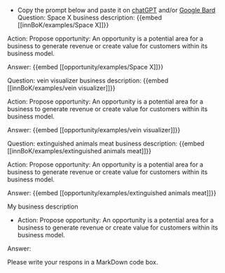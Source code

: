 - Copy the prompt below and paste it on [chatGPT](https://chat.openai.com) and/or [Google Bard](https://bard.google.com/chat)
Question: Space X business description:
{{embed [[innBoK/examples/Space X]]}}

Action: Propose opportunity: An opportunity is a potential area for a business to generate revenue or create value for customers within its business model.

Answer:
{{embed [[opportunity/examples/Space X]]}}

Question: vein visualizer business description:
{{embed [[innBoK/examples/vein visualizer]]}}

Action: Propose opportunity: An opportunity is a potential area for a business to generate revenue or create value for customers within its business model.

Answer:
{{embed [[opportunity/examples/vein visualizer]]}}

Question: extinguished animals meat business description:
{{embed [[innBoK/examples/extinguished animals meat]]}}

Action: Propose opportunity: An opportunity is a potential area for a business to generate revenue or create value for customers within its business model.

Answer:
{{embed [[opportunity/examples/extinguished animals meat]]}}



My business description

<CONTEXT>

- Action:
Propose opportunity: An opportunity is a potential area for a business to generate revenue or create value for customers within its business model.

Answer:

Please write your respons in a MarkDown code box.



